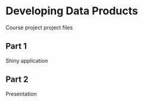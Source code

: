 # Developing Data Products

Course project project files

## Part 1

Shiny application 

## Part 2

Presentation
